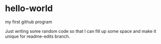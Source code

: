 # hello-world
my first github program



Just writing some random code so that I can fill up some space 
and make it unique for readme-edits branch.
